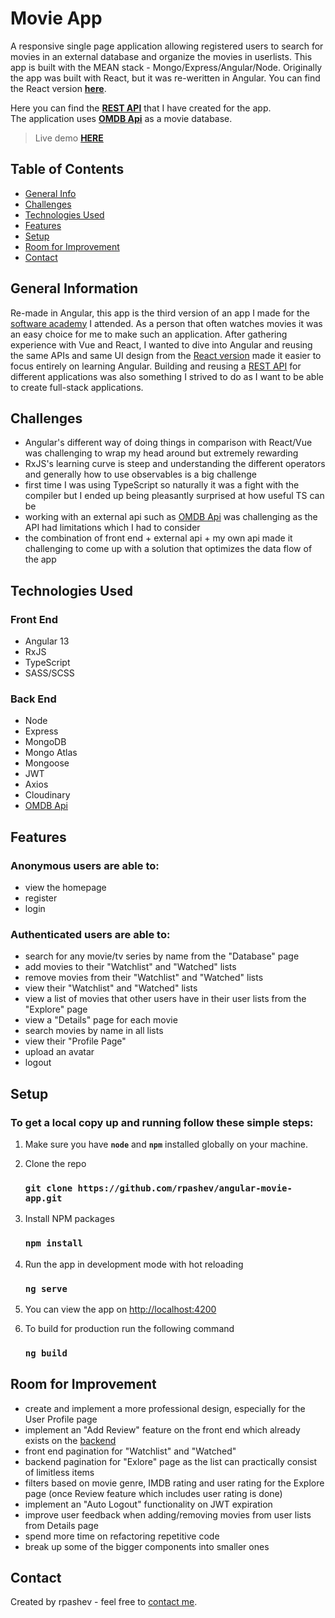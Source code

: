# Movie App 
A responsive single page application allowing registered users to search for movies in an external database and organize the movies in userlists. This app is built with the MEAN stack - Mongo/Express/Angular/Node. Originally the app was built with React, but it was re-weritten in Angular. You can find the React version **[here](https://github.com/rpashev/react-movie-app-mern)**.

Here you can find the **[REST API](https://github.com/rpashev/rest-movie-apps)** that I have created for the app.  
The application uses **[OMDB Api](https://www.omdbapi.com/)** as a movie database.  
> Live demo **[HERE](https://movies-app-angular-rp.netlify.app/)**

## Table of Contents
* [General Info](#general-information)
* [Challenges](#challenges)
* [Technologies Used](#technologies-used)
* [Features](#features)
* [Setup](#setup)
* [Room for Improvement](#room-for-improvement)
* [Contact](#contact)


## General Information
Re-made in Angular, this app is the third version of an app I made for the [software academy](https://softuni.bg/) I attended. As a person that often watches movies it was an easy choice for me to make such an application. After gathering experience with Vue and React, I wanted to dive into Angular and reusing the same APIs and same UI design from the [React version](https://github.com/rpashev/react-movie-app-mern) made it easier to focus entirely on learning Angular. Building and reusing a [REST API](https://github.com/rpashev/rest-movie-apps) for different applications was also something I strived to do as I want to be able to create full-stack applications.


## Challenges
- Angular's different way of doing things in comparison with React/Vue was challenging to wrap my head around but extremely rewarding
- RxJS's learning curve is steep and understanding the different operators and generally how to use observables is a big challenge
- first time I was using TypeScript so naturally it was a fight with the compiler but I ended up being pleasantly surprised at how useful TS can be
- working with an external api such as [OMDB Api](https://www.omdbapi.com/) was challenging as the API had limitations which I had to consider
- the combination of front end + external api + my own api made it challenging to come up with a solution that optimizes the data flow of the app


## Technologies Used  

### Front End
- Angular 13
- RxJS
- TypeScript
- SASS/SCSS

  
 ### Back End
 - Node
 - Express 
 - MongoDB
 - Mongo Atlas
 - Mongoose
 - JWT
 - Axios
 - Cloudinary
 - [OMDB Api](https://www.omdbapi.com/)


## Features
### Anonymous users are able to:
- view the homepage
- register
- login

### Authenticated users are able to:
- search for any movie/tv series by name from the "Database" page
- add movies to their "Watchlist" and "Watched" lists
- remove movies from their "Watchlist" and "Watched" lists
- view their "Watchlist" and "Watched" lists
- view a list of movies that other users have in their user lists from the "Explore" page
- view a "Details" page for each movie
- search movies by name in all lists
- view their "Profile Page" 
- upload an avatar
- logout


## Setup
### To get a local copy up and running follow these simple steps:

1. Make sure you have **`node`** and **`npm`** installed globally on your machine.  

3. Clone the repo  
    ### `git clone https://github.com/rpashev/angular-movie-app.git`  

3. Install NPM packages  
    ### `npm install`    
  
4. Run the app in development mode with hot reloading  
    ### `ng serve`  

5. You can view the app on [http://localhost:4200](http://localhost:4200)  
 
7. To build for production run the following command  
    ### `ng build`


## Room for Improvement
- create and implement a more professional design, especially for the User Profile page
- implement an "Add Review" feature on the front end which already exists on the [backend](https://github.com/rpashev/rest-movie-apps)
- front end pagination for "Watchlist" and "Watched"
- backend pagination for "Exlore" page as the list can practically consist of limitless items
- filters based on movie genre, IMDB rating and user rating for the Explore page (once Review feature which includes user rating is done)
- implement an "Auto Logout" functionality on JWT expiration
- improve user feedback when adding/removing movies from user lists from Details page
- spend more time on refactoring repetitive code
- break up some of the bigger components into smaller ones


## Contact
Created by rpashev - feel free to [contact me](https://www.rpashev.com/).

